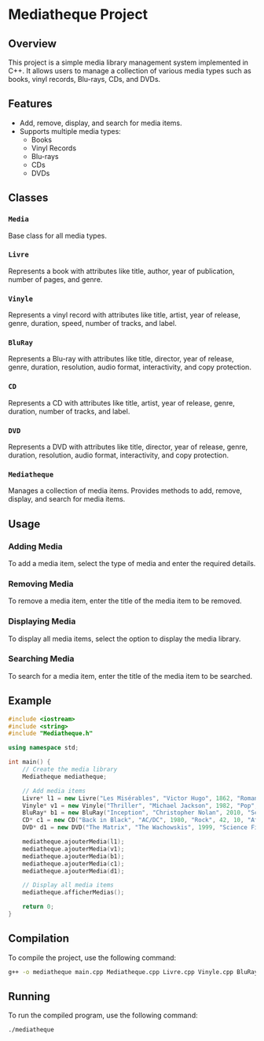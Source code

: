 # Mediatheque Project

## Overview
This project is a simple media library management system implemented in C++. It allows users to manage a collection of various media types such as books, vinyl records, Blu-rays, CDs, and DVDs.

## Features
- Add, remove, display, and search for media items.
- Supports multiple media types:
    - Books
    - Vinyl Records
    - Blu-rays
    - CDs
    - DVDs

## Classes
### `Media`
Base class for all media types.

### `Livre`
Represents a book with attributes like title, author, year of publication, number of pages, and genre.

### `Vinyle`
Represents a vinyl record with attributes like title, artist, year of release, genre, duration, speed, number of tracks, and label.

### `BluRay`
Represents a Blu-ray with attributes like title, director, year of release, genre, duration, resolution, audio format, interactivity, and copy protection.

### `CD`
Represents a CD with attributes like title, artist, year of release, genre, duration, number of tracks, and label.

### `DVD`
Represents a DVD with attributes like title, director, year of release, genre, duration, resolution, audio format, interactivity, and copy protection.

### `Mediatheque`
Manages a collection of media items. Provides methods to add, remove, display, and search for media items.

## Usage
### Adding Media
To add a media item, select the type of media and enter the required details.

### Removing Media
To remove a media item, enter the title of the media item to be removed.

### Displaying Media
To display all media items, select the option to display the media library.

### Searching Media
To search for a media item, enter the title of the media item to be searched.

## Example
```cpp
#include <iostream>
#include <string>
#include "Mediatheque.h"

using namespace std;

int main() {
    // Create the media library
    Mediatheque mediatheque;

    // Add media items
    Livre* l1 = new Livre("Les Misérables", "Victor Hugo", 1862, "Roman");
    Vinyle* v1 = new Vinyle("Thriller", "Michael Jackson", 1982, "Pop", 42, 33, 9, "Epic Records");
    BluRay* b1 = new BluRay("Inception", "Christopher Nolan", 2010, "Science Fiction", 148, "1080p", "Dolby TrueHD", true, "AACS");
    CD* c1 = new CD("Back in Black", "AC/DC", 1980, "Rock", 42, 10, "Atlantic Records");
    DVD* d1 = new DVD("The Matrix", "The Wachowskis", 1999, "Science Fiction", 136, "480p", "Dolby Digital", false, "CSS");

    mediatheque.ajouterMedia(l1);
    mediatheque.ajouterMedia(v1);
    mediatheque.ajouterMedia(b1);
    mediatheque.ajouterMedia(c1);
    mediatheque.ajouterMedia(d1);

    // Display all media items
    mediatheque.afficherMedias();

    return 0;
}
```
## Compilation
To compile the project, use the following command:
```sh
g++ -o mediatheque main.cpp Mediatheque.cpp Livre.cpp Vinyle.cpp BluRay.cpp CD.cpp DVD.cpp
```

## Running
To run the compiled program, use the following command:
```sh
./mediatheque
```